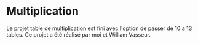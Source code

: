 # Multiplication
 
Le projet table de multiplication est fini avec l'option de passer de 10 a 13 tables. Ce projet a été réalisé par moi et William Vasseur.
